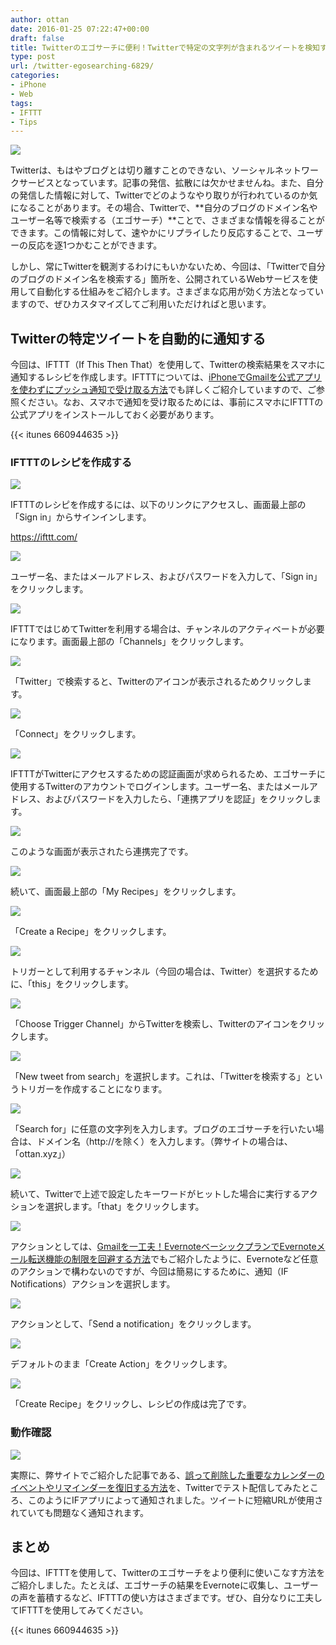 ```yaml
---
author: ottan
date: 2016-01-25 07:22:47+00:00
draft: false
title: Twitterのエゴサーチに便利！Twitterで特定の文字列が含まれるツイートを検知すると、スマホに通知する方法
type: post
url: /twitter-egosearching-6829/
categories:
- iPhone
- Web
tags:
- IFTTT
- Tips
---
```


![](/images/2016/01/160125-56a5c568c0584-1.jpg)






Twitterは、もはやブログとは切り離すことのできない、ソーシャルネットワークサービスとなっています。記事の発信、拡散には欠かせませんね。また、自分の発信した情報に対して、Twitterでどのようなやり取りが行われているのか気になることがあります。その場合、Twitterで、**自分のブログのドメイン名やユーザー名等で検索する（エゴサーチ）**ことで、さまざまな情報を得ることができます。この情報に対して、速やかにリプライしたり反応することで、ユーザーの反応を逐1つかむことができます。





しかし、常にTwitterを観測するわけにもいかないため、今回は、「Twitterで自分のブログのドメイン名を検索する」箇所を、公開されているWebサービスを使用して自動化する仕組みをご紹介します。さまざまな応用が効く方法となっていますので、ぜひカスタマイズしてご利用いただければと思います。





## Twitterの特定ツイートを自動的に通知する





今回は、IFTTT（If This Then That）を使用して、Twitterの検索結果をスマホに通知するレシピを作成します。IFTTTについては、[iPhoneでGmailを公式アプリを使わずにプッシュ通知で受け取る方法](https://ottan.xyz/iphone-gmail-push-490/)でも詳しくご紹介していますので、ご参照ください。なお、スマホで通知を受け取るためには、事前にスマホにIFTTTの公式アプリをインストールしておく必要があります。



{{< itunes 660944635 >}}



### IFTTTのレシピを作成する





![](/images/2016/01/160125-56a5c56a1fb4d-1.png)






IFTTTのレシピを作成するには、以下のリンクにアクセスし、画面最上部の「Sign in」からサインインします。



https://ifttt.com/



![](/images/2016/01/160125-56a5c577add64-1.png)






ユーザー名、またはメールアドレス、およびパスワードを入力して、「Sign in」をクリックします。





![](/images/2016/01/160125-56a5cd37dc453-1.png)






IFTTTではじめてTwitterを利用する場合は、チャンネルのアクティベートが必要になります。画面最上部の「Channels」をクリックします。





![](/images/2016/01/160125-56a5cd3c901d4-1.png)






「Twitter」で検索すると、Twitterのアイコンが表示されるためクリックします。





![](/images/2016/01/160125-56a5c58eaf9e0.png)






「Connect」をクリックします。





![](/images/2016/01/160125-56a5c5979e8e9.png)






IFTTTがTwitterにアクセスするための認証画面が求められるため、エゴサーチに使用するTwitterのアカウントでログインします。ユーザー名、またはメールアドレス、およびパスワードを入力したら、「連携アプリを認証」をクリックします。





![](/images/2016/01/160125-56a5c5999e8f7-1.png)






このような画面が表示されたら連携完了です。





![](/images/2016/01/160125-56a5c5850e358-1.png)






続いて、画面最上部の「My Recipes」をクリックします。





![](/images/2016/01/160125-56a5c5a412367.png)






「Create a Recipe」をクリックします。





![](/images/2016/01/160125-56a5c5aa10476.png)






トリガーとして利用するチャンネル（今回の場合は、Twitter）を選択するために、「this」をクリックします。





![](/images/2016/01/160125-56a5c5b29d2c6-1.png)






「Choose Trigger Channel」からTwitterを検索し、Twitterのアイコンをクリックします。





![](/images/2016/01/160125-56a5c5b5af016.png)






「New tweet from search」を選択します。これは、「Twitterを検索する」というトリガーを作成することになります。





![](/images/2016/01/160125-56a5c5bde01a3-1.png)






「Search for」に任意の文字列を入力します。ブログのエゴサーチを行いたい場合は、ドメイン名（http://を除く）を入力します。（弊サイトの場合は、「ottan.xyz」）





![](/images/2016/01/160125-56a5c5c509096-1.png)






続いて、Twitterで上述で設定したキーワードがヒットした場合に実行するアクションを選択します。「that」をクリックします。





![](/images/2016/01/160125-56a5c5c8e5c09-1.png)






アクションとしては、[Gmailを一工夫！EvernoteベーシックプランでEvernoteメール転送機能の制限を回避する方法](https://ottan.xyz/evernote-basic-email-transfer-1963/)でもご紹介したように、Evernoteなど任意のアクションで構わないのですが、今回は簡易にするために、通知（IF Notifications）アクションを選択します。





![](/images/2016/01/160125-56a5c5cf728a2-1.png)






アクションとして、「Send a notification」をクリックします。





![](/images/2016/01/160125-56a5c5d535c44-1.png)






デフォルトのまま「Create Action」をクリックします。





![](/images/2016/01/160125-56a5c5d87dcc0-1.png)






「Create Recipe」をクリックし、レシピの作成は完了です。





### 動作確認





![](/images/2016/01/160125-56a5c5df0c0c5-1.png)






実際に、弊サイトでご紹介した記事である、[誤って削除した重要なカレンダーのイベントやリマインダーを復旧する方法](https://ottan.xyz/icloud-calendar-reminder-3236/)を、Twitterでテスト配信してみたところ、このようにIFアプリによって通知されました。ツイートに短縮URLが使用されていても問題なく通知されます。





## まとめ





今回は、IFTTTを使用して、Twitterのエゴサーチをより便利に使いこなす方法をご紹介しました。たとえば、エゴサーチの結果をEvernoteに収集し、ユーザーの声を蓄積するなど、IFTTTの使い方はさまざまです。ぜひ、自分なりに工夫してIFTTTを使用してみてください。



{{< itunes 660944635 >}}
